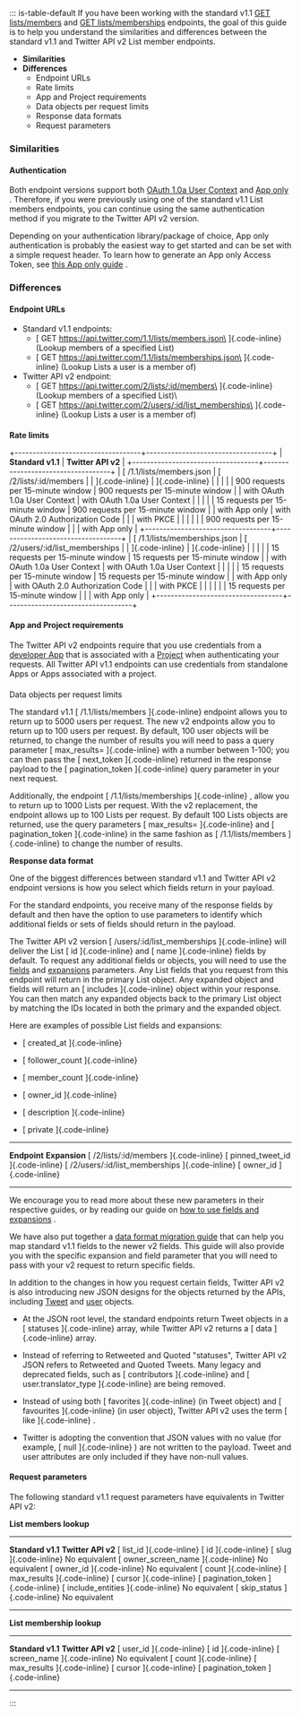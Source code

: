 ::: is-table-default
If you have been working with the standard v1.1 [GET
lists/members](https://developer.twitter.com/en/docs/twitter-api/v1/accounts-and-users/create-manage-lists/api-reference/get-lists-members)
and [GET
lists/memberships](https://developer.twitter.com/en/docs/twitter-api/v1/accounts-and-users/create-manage-lists/api-reference/get-lists-memberships)
endpoints, the goal of this guide is to help you understand the
similarities and differences between the standard v1.1 and Twitter API
v2 List member endpoints.

-   **Similarities**
-   **Differences**
    -    Endpoint URLs
    -   Rate limits
    -   App and Project requirements
    -   Data objects per request limits
    -   Response data formats
    -   Request parameters

### Similarities

####   **Authentication**  

Both endpoint versions support both [OAuth 1.0a User
Context](https://developer.twitter.com/content/developer-twitter/en/docs/authentication/oauth-1-0a)
and [App
only](https://developer.twitter.com/content/developer-twitter/en/docs/authentication/oauth-2-0)
. Therefore, if you were previously using one of the standard v1.1 List
members endpoints, you can continue using the same authentication method
if you migrate to the Twitter API v2 version.

Depending on your authentication library/package of choice, App only
authentication is probably the easiest way to get started and can be set
with a simple request header. To learn how to generate an App only
Access Token, see [this App only
guide](https://developer.twitter.com/en/docs/basics/authentication/overview/application-only)
.

### Differences

#### Endpoint URLs

-   Standard v1.1 endpoints:
    -   [ GET https://api.twitter.com/1.1/lists/members.json\
        ]{.code-inline} (Lookup members of a specified List)
    -   [ GET https://api.twitter.com/1.1/lists/memberships.json\
        ]{.code-inline} (Lookup Lists a user is a member of)
-   Twitter API v2 endpoint:
    -   [ GET https://api.twitter.com/2/lists/:id/members\
        ]{.code-inline} (Lookup members of a specified List)\
    -   [ GET https://api.twitter.com/2/users/:id/list_memberships\
        ]{.code-inline} (Lookup Lists a user is a member of)

#### 

**Rate limits**

+-----------------------------------+-----------------------------------+
| **Standard v1.1**                 | **Twitter API v2**                |
+-----------------------------------+-----------------------------------+
| [ /1.1/lists/members.json         | [ /2/lists/:id/members            |
| ]{.code-inline}                   | ]{.code-inline}                   |
|                                   |                                   |
| 900 requests per 15-minute window | 900 requests per 15-minute window |
| with OAuth 1.0a User Context      | with OAuth 1.0a User Context      |
|                                   |                                   |
| 15 requests per 15-minute window  | 900 requests per 15-minute window |
| with App only                     | with OAuth 2.0 Authorization Code |
|                                   | with PKCE                         |
|                                   |                                   |
|                                   | 900 requests per 15-minute window |
|                                   | with App only                     |
+-----------------------------------+-----------------------------------+
| [ /1.1/lists/memberships.json     | [ /2/users/:id/list_memberships   |
| ]{.code-inline}                   | ]{.code-inline}                   |
|                                   |                                   |
| 15 requests per 15-minute window  | 15 requests per 15-minute window  |
| with OAuth 1.0a User Context      | with OAuth 1.0a User Context      |
|                                   |                                   |
| 15 requests per 15-minute window  | 15 requests per 15-minute window  |
| with App only                     | with OAuth 2.0 Authorization Code |
|                                   | with PKCE                         |
|                                   |                                   |
|                                   | 15 requests per 15-minute window  |
|                                   | with App only                     |
+-----------------------------------+-----------------------------------+

#### App and Project requirements

The Twitter API v2 endpoints require that you use credentials from a
[developer App](https://developer.twitter.com/en/docs/apps) that is
associated with a
[Project](https://developer.twitter.com/en/docs/projects) when
authenticating your requests. All Twitter API v1.1 endpoints can use
credentials from standalone Apps or Apps associated with a project.

#### 

Data objects per request limits

The standard v1.1 [ /1.1/lists/members ]{.code-inline} endpoint allows
you to return up to 5000 users per request. The new v2 endpoints allow
you to return up to 100 users per request. By default, 100 user objects
will be returned, to change the number of results you will need to pass
a query parameter [ max_results= ]{.code-inline} with a number between
1-100; you can then pass the [ next_token ]{.code-inline} returned in
the response payload to the [ pagination_token ]{.code-inline} query
parameter in your next request.

Additionally, the endpoint [ /1.1/lists/memberships ]{.code-inline} ,
allow you to return up to 1000 Lists per request. With the v2
replacement, the endpoint allows up to 100 Lists per request. By default
100 Lists objects are returned, use the query parameters [ max_results=
]{.code-inline} and [ pagination_token ]{.code-inline} in the same
fashion as [ /1.1/lists/members ]{.code-inline} to change the number of
results.

**Response data format**

One of the biggest differences between standard v1.1 and Twitter API v2
endpoint versions is how you select which fields return in your payload.

For the standard endpoints, you receive many of the response fields by
default and then have the option to use parameters to identify which
additional fields or sets of fields should return in the payload.

The Twitter API v2 version [ /users/:id/list_memberships ]{.code-inline}
will deliver the List [ id ]{.code-inline} and [ name ]{.code-inline}
fields by default. To request any additional fields or objects, you will
need to use the
[fields](https://developer.twitter.com/en/docs/twitter-api/fields/content/developer-twitter/en/docs/twitter-api/fields)
and
[expansions](https://developer.twitter.com/en/docs/twitter-api/fields/content/developer-twitter/en/docs/twitter-api/expansions)
parameters. Any List fields that you request from this endpoint will
return in the primary List object. Any expanded object and fields will
return an [ includes ]{.code-inline} object within your response. You
can then match any expanded objects back to the primary List object by
matching the IDs located in both the primary and the expanded object.

Here are examples of possible List fields and expansions:

-   [ created_at ]{.code-inline}

-   [ follower_count ]{.code-inline}

-   [ member_count ]{.code-inline}

-   [ owner_id ]{.code-inline}

-   [ description ]{.code-inline}

-   [ private ]{.code-inline}

  ------------------------------------------------- -----------------------------------
  **Endpoint**                                      **Expansion**
  [ /2/lists/:id/members ]{.code-inline}            [ pinned_tweet_id ]{.code-inline}
  [ /2/users/:id/list_memberships ]{.code-inline}   [ owner_id ]{.code-inline}
  ------------------------------------------------- -----------------------------------

We encourage you to read more about these new parameters in their
respective guides, or by reading our guide on [how to use fields and
expansions](https://developer.twitter.com/en/docs/twitter-api/data-dictionary/using-fields-and-expansions)
.

We have also put together a [data format migration
guide](https://developer.twitter.com/en/docs/twitter-api/migrate/data-formats/standard-v1-1-to-v2)
that can help you map standard v1.1 fields to the newer v2 fields. This
guide will also provide you with the specific expansion and field
parameter that you will need to pass with your v2 request to return
specific fields.

In addition to the changes in how you request certain fields, Twitter
API v2 is also introducing new JSON designs for the objects returned by
the APIs, including
[Tweet](https://developer.twitter.com/en/docs/twitter-api/data-dictionary/object-model/tweet)
and
[user](https://developer.twitter.com/en/docs/twitter-api/data-dictionary/object-model/user)
objects.

-   At the JSON root level, the standard endpoints return Tweet objects
    in a [ statuses ]{.code-inline} array, while Twitter API v2 returns
    a [ data ]{.code-inline} array.

-   Instead of referring to Retweeted and Quoted \"statuses\", Twitter
    API v2 JSON refers to Retweeted and Quoted Tweets. Many legacy and
    deprecated fields, such as [ contributors ]{.code-inline} and [
    user.translator_type ]{.code-inline} are being removed.

-   Instead of using both [ favorites ]{.code-inline} (in Tweet object)
    and [ favourites ]{.code-inline} (in user object), Twitter API v2
    uses the term [ like ]{.code-inline} .

-   Twitter is adopting the convention that JSON values with no value
    (for example, [ null ]{.code-inline} ) are not written to the
    payload. Tweet and user attributes are only included if they have
    non-null values.

#### Request parameters

The following standard v1.1 request parameters have equivalents in
Twitter API v2:

**List members lookup**

  ------------------------------------- ------------------------------------
  **Standard v1.1**                     **Twitter API v2**
  [ list_id ]{.code-inline}             [ id ]{.code-inline}
  [ slug ]{.code-inline}                No equivalent
  [ owner_screen_name ]{.code-inline}   No equivalent
  [ owner_id ]{.code-inline}            No equivalent
  [ count ]{.code-inline}               [ max_results ]{.code-inline}
  [ cursor ]{.code-inline}              [ pagination_token ]{.code-inline}
  [ include_entities ]{.code-inline}    No equivalent
  [ skip_status ]{.code-inline}         No equivalent
  ------------------------------------- ------------------------------------

**List membership lookup**

  ------------------------------- ------------------------------------
  **Standard v1.1**               **Twitter API v2**
  [ user_id ]{.code-inline}       [ id ]{.code-inline}
  [ screen_name ]{.code-inline}   No equivalent
  [ count ]{.code-inline}         [ max_results ]{.code-inline}
  [ cursor ]{.code-inline}        [ pagination_token ]{.code-inline}
  ------------------------------- ------------------------------------
:::
